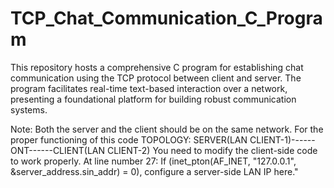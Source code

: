 # TCP_Chat_Communication_C_Program
This repository hosts a comprehensive C program for establishing chat communication using the TCP protocol between client and server. The program facilitates real-time text-based interaction over a network, presenting a foundational platform for building robust communication systems.

Note:
Both the server and the client should be on the same network.
For the proper functioning of this code TOPOLOGY: SERVER(LAN CLIENT-1)------ONT------CLIENT(LAN CLIENT-2)
You need to modify the client-side code to work properly. At line number 27: If (inet_pton(AF_INET, "127.0.0.1", &server_address.sin_addr) = 0), configure a server-side LAN IP here."
